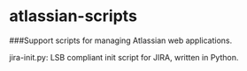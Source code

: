 atlassian-scripts
=================

###Support scripts for managing Atlassian web applications.

jira-init.py: LSB compliant init script for JIRA, written
in Python. 